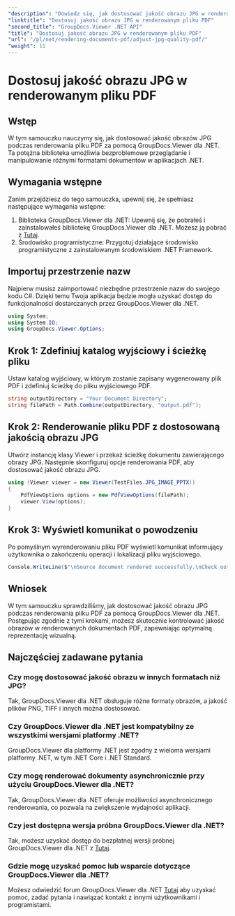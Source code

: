 ```yaml
---
"description": "Dowiedz się, jak dostosować jakość obrazu JPG w renderowanych dokumentach PDF przy użyciu GroupDocs.Viewer dla platformy .NET. Ulepsz swoje doświadczenie przeglądania dokumentów."
"linktitle": "Dostosuj jakość obrazu JPG w renderowanym pliku PDF"
"second_title": "GroupDocs.Viewer .NET API"
"title": "Dostosuj jakość obrazu JPG w renderowanym pliku PDF"
"url": "/pl/net/rendering-documents-pdf/adjust-jpg-quality-pdf/"
"weight": 11
---
```


# Dostosuj jakość obrazu JPG w renderowanym pliku PDF

## Wstęp
W tym samouczku nauczymy się, jak dostosować jakość obrazów JPG podczas renderowania pliku PDF za pomocą GroupDocs.Viewer dla .NET. Ta potężna biblioteka umożliwia bezproblemowe przeglądanie i manipulowanie różnymi formatami dokumentów w aplikacjach .NET.
## Wymagania wstępne
Zanim przejdziesz do tego samouczka, upewnij się, że spełniasz następujące wymagania wstępne:
1. Biblioteka GroupDocs.Viewer dla .NET: Upewnij się, że pobrałeś i zainstalowałeś bibliotekę GroupDocs.Viewer dla .NET. Możesz ją pobrać z [Tutaj](https://releases.groupdocs.com/viewer/net/).
2. Środowisko programistyczne: Przygotuj działające środowisko programistyczne z zainstalowanym środowiskiem .NET Framework.

## Importuj przestrzenie nazw
Najpierw musisz zaimportować niezbędne przestrzenie nazw do swojego kodu C#. Dzięki temu Twoja aplikacja będzie mogła uzyskać dostęp do funkcjonalności dostarczanych przez GroupDocs.Viewer dla .NET.
```csharp
using System;
using System.IO;
using GroupDocs.Viewer.Options;
```
## Krok 1: Zdefiniuj katalog wyjściowy i ścieżkę pliku
Ustaw katalog wyjściowy, w którym zostanie zapisany wygenerowany plik PDF i zdefiniuj ścieżkę do pliku wyjściowego PDF.
```csharp
string outputDirectory = "Your Document Directory";
string filePath = Path.Combine(outputDirectory, "output.pdf");
```
## Krok 2: Renderowanie pliku PDF z dostosowaną jakością obrazu JPG
Utwórz instancję klasy Viewer i przekaż ścieżkę dokumentu zawierającego obrazy JPG. Następnie skonfiguruj opcje renderowania PDF, aby dostosować jakość obrazu JPG.
```csharp
using (Viewer viewer = new Viewer(TestFiles.JPG_IMAGE_PPTX))
{               
    PdfViewOptions options = new PdfViewOptions(filePath);
    viewer.View(options);
}
```
## Krok 3: Wyświetl komunikat o powodzeniu
Po pomyślnym wyrenderowaniu pliku PDF wyświetl komunikat informujący użytkownika o zakończeniu operacji i lokalizacji pliku wyjściowego.
```csharp
Console.WriteLine($"\nSource document rendered successfully.\nCheck output in {outputDirectory}.");
```

## Wniosek
W tym samouczku sprawdziliśmy, jak dostosować jakość obrazu JPG podczas renderowania pliku PDF za pomocą GroupDocs.Viewer dla .NET. Postępując zgodnie z tymi krokami, możesz skutecznie kontrolować jakość obrazów w renderowanych dokumentach PDF, zapewniając optymalną reprezentację wizualną.
## Najczęściej zadawane pytania
### Czy mogę dostosować jakość obrazu w innych formatach niż JPG?
Tak, GroupDocs.Viewer dla .NET obsługuje różne formaty obrazów, a jakość plików PNG, TIFF i innych można dostosować.
### Czy GroupDocs.Viewer dla .NET jest kompatybilny ze wszystkimi wersjami platformy .NET?
GroupDocs.Viewer dla platformy .NET jest zgodny z wieloma wersjami platformy .NET, w tym .NET Core i .NET Standard.
### Czy mogę renderować dokumenty asynchronicznie przy użyciu GroupDocs.Viewer dla .NET?
Tak, GroupDocs.Viewer dla .NET oferuje możliwości asynchronicznego renderowania, co pozwala na zwiększenie wydajności aplikacji.
### Czy jest dostępna wersja próbna GroupDocs.Viewer dla .NET?
Tak, możesz uzyskać dostęp do bezpłatnej wersji próbnej GroupDocs.Viewer dla .NET z [Tutaj](https://releases.groupdocs.com/).
### Gdzie mogę uzyskać pomoc lub wsparcie dotyczące GroupDocs.Viewer dla .NET?
Możesz odwiedzić forum GroupDocs.Viewer dla .NET [Tutaj](https://forum.groupdocs.com/c/viewer/9) aby uzyskać pomoc, zadać pytania i nawiązać kontakt z innymi użytkownikami i programistami.